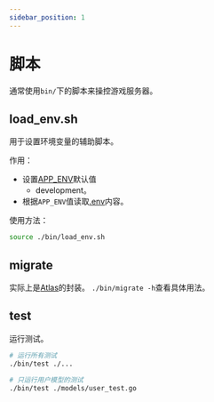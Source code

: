 ```yaml
---
sidebar_position: 1
---
```


# 脚本

通常使用`bin/`下的脚本来操控游戏服务器。

## load_env.sh

用于设置环境变量的辅助脚本。

作用：

- 设置[APP_ENV](./global_environment.md#APP_ENV)默认值
    - development。
- 根据`APP_ENV`值读取[.env](./dotenv.md)内容。

使用方法：

```bash
source ./bin/load_env.sh
```

## migrate

实际上是[Atlas](https://atlasgo.io/)的封装。
`./bin/migrate -h`查看具体用法。

## test

运行测试。

```bash
# 运行所有测试
./bin/test ./...

# 只运行用户模型的测试
./bin/test ./models/user_test.go
```
